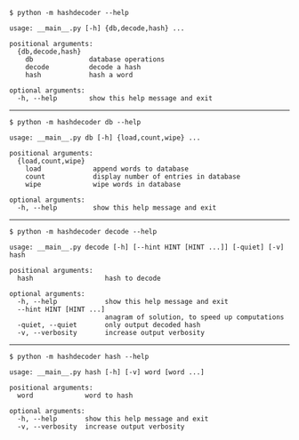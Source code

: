     $ python -m hashdecoder --help

    usage: __main__.py [-h] {db,decode,hash} ...
    
    positional arguments:
      {db,decode,hash}
        db              database operations
        decode          decode a hash
        hash            hash a word
    
    optional arguments:
      -h, --help        show this help message and exit

---

    $ python -m hashdecoder db --help

    usage: __main__.py db [-h] {load,count,wipe} ...
    
    positional arguments:
      {load,count,wipe}
        load             append words to database
        count            display number of entries in database
        wipe             wipe words in database
    
    optional arguments:
      -h, --help         show this help message and exit

---

    $ python -m hashdecoder decode --help

    usage: __main__.py decode [-h] [--hint HINT [HINT ...]] [-quiet] [-v] hash
    
    positional arguments:
      hash                  hash to decode
    
    optional arguments:
      -h, --help            show this help message and exit
      --hint HINT [HINT ...]
                            anagram of solution, to speed up computations
      -quiet, --quiet       only output decoded hash
      -v, --verbosity       increase output verbosity

---

    $ python -m hashdecoder hash --help

    usage: __main__.py hash [-h] [-v] word [word ...]
    
    positional arguments:
      word             word to hash
    
    optional arguments:
      -h, --help       show this help message and exit
      -v, --verbosity  increase output verbosity
